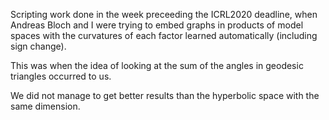 Scripting work done in the week preceeding the ICRL2020 deadline, when Andreas
Bloch and I were trying to embed graphs in products of model spaces with the
curvatures of each factor learned automatically (including sign change).

This was when the idea of looking at the sum of the angles in geodesic
triangles occurred to us.

We did not manage to get better results than the hyperbolic space with the same
dimension.
